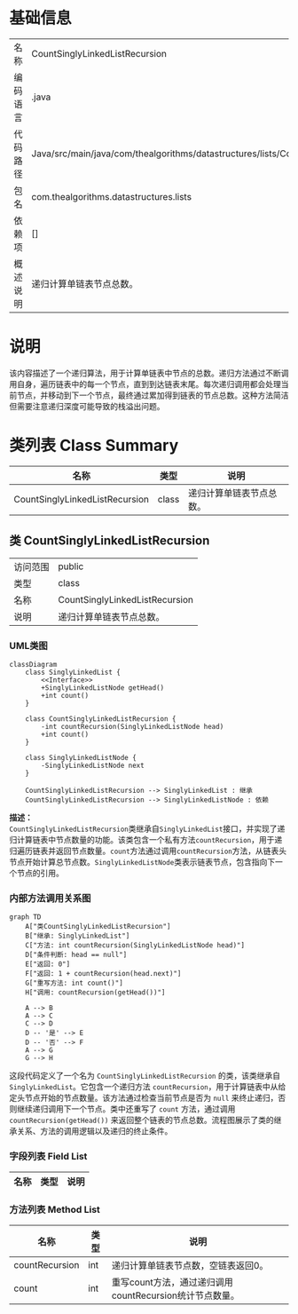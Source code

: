 # 基础信息

|      |      |
|------|------|
| 名称 | CountSinglyLinkedListRecursion |
| 编码语言 | .java |
| 代码路径 | Java/src/main/java/com/thealgorithms/datastructures/lists/CountSinglyLinkedListRecursion.java |
| 包名 | com.thealgorithms.datastructures.lists |
| 依赖项 | [] |
| 概述说明 | 递归计算单链表节点总数。 |

# 说明

该内容描述了一个递归算法，用于计算单链表中节点的总数。递归方法通过不断调用自身，遍历链表中的每一个节点，直到到达链表末尾。每次递归调用都会处理当前节点，并移动到下一个节点，最终通过累加得到链表的节点总数。这种方法简洁但需要注意递归深度可能导致的栈溢出问题。

# 类列表 Class Summary

| 名称   | 类型  | 说明 |
|-------|------|-------------|
| CountSinglyLinkedListRecursion | class | 递归计算单链表节点总数。 |



## 类 CountSinglyLinkedListRecursion

|      |      |
|------|------|
| 访问范围 | public |
| 类型 | class |
| 名称 | CountSinglyLinkedListRecursion |
| 说明 | 递归计算单链表节点总数。 |


### UML类图

```mermaid
classDiagram
    class SinglyLinkedList {
        <<Interface>>
        +SinglyLinkedListNode getHead()
        +int count()
    }

    class CountSinglyLinkedListRecursion {
        -int countRecursion(SinglyLinkedListNode head)
        +int count()
    }

    class SinglyLinkedListNode {
        -SinglyLinkedListNode next
    }

    CountSinglyLinkedListRecursion --> SinglyLinkedList : 继承
    CountSinglyLinkedListRecursion --> SinglyLinkedListNode : 依赖
```

**描述：**  
`CountSinglyLinkedListRecursion`类继承自`SinglyLinkedList`接口，并实现了递归计算链表中节点数量的功能。该类包含一个私有方法`countRecursion`，用于递归遍历链表并返回节点数量。`count`方法通过调用`countRecursion`方法，从链表头节点开始计算总节点数。`SinglyLinkedListNode`类表示链表节点，包含指向下一个节点的引用。


### 内部方法调用关系图

```mermaid
graph TD
    A["类CountSinglyLinkedListRecursion"]
    B["继承: SinglyLinkedList"]
    C["方法: int countRecursion(SinglyLinkedListNode head)"]
    D["条件判断: head == null"]
    E["返回: 0"]
    F["返回: 1 + countRecursion(head.next)"]
    G["重写方法: int count()"]
    H["调用: countRecursion(getHead())"]

    A --> B
    A --> C
    C --> D
    D -- '是' --> E
    D -- '否' --> F
    A --> G
    G --> H
```

这段代码定义了一个名为 `CountSinglyLinkedListRecursion` 的类，该类继承自 `SinglyLinkedList`。它包含一个递归方法 `countRecursion`，用于计算链表中从给定头节点开始的节点数量。该方法通过检查当前节点是否为 `null` 来终止递归，否则继续递归调用下一个节点。类中还重写了 `count` 方法，通过调用 `countRecursion(getHead())` 来返回整个链表的节点总数。流程图展示了类的继承关系、方法的调用逻辑以及递归的终止条件。

### 字段列表 Field List

| 名称  | 类型  | 说明 |
|-------|-------|------|

### 方法列表 Method List

| 名称  | 类型  | 说明 |
|-------|-------|------|
| countRecursion | int | 递归计算单链表节点数，空链表返回0。 |
| count | int | 重写count方法，通过递归调用countRecursion统计节点数量。 |




